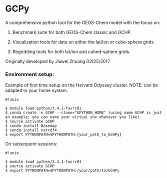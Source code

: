 # GCPy

A comprehensive python tool for the GEOS-Chem model with the focus on:

1. Benchmark suite for both GEOS-Chem classic and GCHP.

2. Visualization tools for data on either the lat/lon or cube-sphere grids.

3. Regridding tools for both lat/lon and cubed-sphere grids.


Originally developed by Jiawei Zhuang 03/25/2017

### Environment setup:

Example of first time setup on the Harvard Odyssey cluster. NOTE: can be adapted to your home system.


```
#!unix

$ module load python/3.4.1-fasrc01
$ conda create -n GCHP --clone="$PYTHON_HOME" (using name GCHP is just an example; you can name your virtual env whatever you like)
$ source activate GCHP
$ conda install Basemap
$ conda install netcdf4
$ export PYTHONPATH=$PYTHONPATH:{your_path_to_GCHPy}
```

On subsequent sessions:


```
#!unix

$ module load python/3.4.1-fasrc01
$ source activate GCHP
$ export PYTHONPATH=$PYTHONPATH:/your/path/to/GCHPy
```